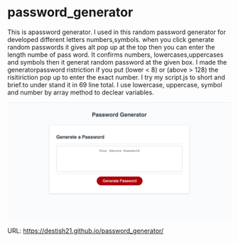 # password_generator

This is apassword generator.
 I used in this  random password generator for developed different letters numbers,symbols.
 when you click generate random passwords it gives alt pop up at the top then you can enter the length numbe of pass word.
It confirms numbers, lowercases,uppercases and symbols then it generat random password at the given box.
I made the generatorpassword ristriction if you put (lower  < 8) or (above > 128) the risitiriction pop up to enter the exact number.
I try my script.js to short and brief.to under stand it in 69 line total.
I use lowercase, uppercase, symbol and number by array method to declear variables.

![password_generator](screenshot11.png)

URL:  https://destish21.github.io/password_generator/
